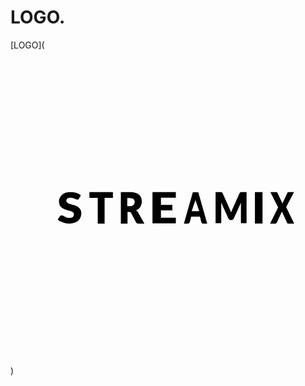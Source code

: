 # LOGO.
[LOGO](<?xml version="1.0" encoding="UTF-8" standalone="no"?><!-- Generator: Gravit.io --><svg xmlns="http://www.w3.org/2000/svg" xmlns:xlink="http://www.w3.org/1999/xlink" style="isolation:isolate" viewBox="0 0 400 400" width="400pt" height="400pt"><defs><clipPath id="_clipPath_5Bdt4hkLM91mVKq70knHERP2REjR20Bx"><rect width="400" height="400"/></clipPath></defs><g clip-path="url(#_clipPath_5Bdt4hkLM91mVKq70knHERP2REjR20Bx)"><g><g><path d=" M 89.327 184.041 L 86.861 188.268 L 86.861 188.268 Q 86.42 188.914 85.936 189.237 L 85.936 189.237 L 85.936 189.237 Q 85.451 189.561 84.688 189.561 L 84.688 189.561 L 84.688 189.561 Q 84.012 189.561 83.234 189.17 L 83.234 189.17 L 83.234 189.17 Q 82.456 188.78 81.473 188.295 L 81.473 188.295 L 81.473 188.295 Q 80.489 187.811 79.226 187.42 L 79.226 187.42 L 79.226 187.42 Q 77.964 187.03 76.349 187.03 L 76.349 187.03 L 76.349 187.03 Q 73.56 187.03 72.194 188.12 L 72.194 188.12 L 72.194 188.12 Q 70.829 189.211 70.829 191.068 L 70.829 191.068 L 70.829 191.068 Q 70.829 192.253 71.651 193.034 L 71.651 193.034 L 71.651 193.034 Q 72.473 193.814 73.809 194.38 L 73.809 194.38 L 73.809 194.38 Q 75.145 194.945 76.863 195.416 L 76.863 195.416 L 76.863 195.416 Q 78.58 195.887 80.372 196.466 L 80.372 196.466 L 80.372 196.466 Q 82.163 197.045 83.88 197.826 L 83.88 197.826 L 83.88 197.826 Q 85.598 198.607 86.934 199.818 L 86.934 199.818 L 86.934 199.818 Q 88.27 201.03 89.092 202.766 L 89.092 202.766 L 89.092 202.766 Q 89.914 204.503 89.914 206.953 L 89.914 206.953 L 89.914 206.953 Q 89.914 209.672 88.886 212.041 L 88.886 212.041 L 88.886 212.041 Q 87.859 214.411 85.906 216.174 L 85.906 216.174 L 85.906 216.174 Q 83.954 217.938 81.091 218.947 L 81.091 218.947 L 81.091 218.947 Q 78.228 219.957 74.587 219.957 L 74.587 219.957 L 74.587 219.957 Q 72.591 219.957 70.521 219.58 L 70.521 219.58 L 70.521 219.58 Q 68.451 219.203 66.513 218.516 L 66.513 218.516 L 66.513 218.516 Q 64.575 217.83 62.872 216.888 L 62.872 216.888 L 62.872 216.888 Q 61.169 215.945 59.906 214.788 L 59.906 214.788 L 62.842 210.534 L 62.842 210.534 Q 63.165 210.049 63.753 209.753 L 63.753 209.753 L 63.753 209.753 Q 64.34 209.457 65.015 209.457 L 65.015 209.457 L 65.015 209.457 Q 65.896 209.457 66.792 209.968 L 66.792 209.968 L 66.792 209.968 Q 67.687 210.48 68.818 211.099 L 68.818 211.099 L 68.818 211.099 Q 69.948 211.718 71.416 212.23 L 71.416 212.23 L 71.416 212.23 Q 72.884 212.741 74.881 212.741 L 74.881 212.741 L 74.881 212.741 Q 77.582 212.741 79.08 211.651 L 79.08 211.651 L 79.08 211.651 Q 80.577 210.561 80.577 208.191 L 80.577 208.191 L 80.577 208.191 Q 80.577 206.818 79.755 205.957 L 79.755 205.957 L 79.755 205.957 Q 78.933 205.095 77.597 204.53 L 77.597 204.53 L 77.597 204.53 Q 76.261 203.964 74.558 203.534 L 74.558 203.534 L 74.558 203.534 Q 72.855 203.103 71.064 202.578 L 71.064 202.578 L 71.064 202.578 Q 69.273 202.053 67.57 201.286 L 67.57 201.286 L 67.57 201.286 Q 65.867 200.518 64.531 199.266 L 64.531 199.266 L 64.531 199.266 Q 63.195 198.014 62.373 196.143 L 62.373 196.143 L 62.373 196.143 Q 61.551 194.272 61.551 191.526 L 61.551 191.526 L 61.551 191.526 Q 61.551 189.318 62.519 187.218 L 62.519 187.218 L 62.519 187.218 Q 63.488 185.118 65.368 183.476 L 65.368 183.476 L 65.368 183.476 Q 67.247 181.834 69.977 180.851 L 69.977 180.851 L 69.977 180.851 Q 72.708 179.868 76.231 179.868 L 76.231 179.868 L 76.231 179.868 Q 78.199 179.868 80.063 180.151 L 80.063 180.151 L 80.063 180.151 Q 81.928 180.434 83.601 180.985 L 83.601 180.985 L 83.601 180.985 Q 85.275 181.537 86.728 182.305 L 86.728 182.305 L 86.728 182.305 Q 88.182 183.072 89.327 184.041 L 89.327 184.041 Z " fill="rgb(0,0,0)"/><g><path d=" M 100.229 179.868 L 130.05 179.868 L 130.05 187.242 L 119.492 187.242 L 119.492 219.957 L 110.788 219.957 L 110.788 187.242 L 100.229 187.242 L 100.229 179.868 Z " fill="rgb(0,0,0)"/></g><path d=" M 150.762 205.195 L 148.603 205.195 L 148.603 219.992 L 140.117 219.992 L 140.117 179.994 L 152.018 179.994 L 152.018 179.994 Q 155.985 179.994 158.784 180.886 L 158.784 180.886 L 158.784 180.886 Q 161.584 181.778 163.354 183.37 L 163.354 183.37 L 163.354 183.37 Q 165.124 184.963 165.927 187.131 L 165.927 187.131 L 165.927 187.131 Q 166.731 189.3 166.731 191.853 L 166.731 191.853 L 166.731 191.853 Q 166.731 193.802 166.253 195.532 L 166.253 195.532 L 166.253 195.532 Q 165.776 197.261 164.835 198.73 L 164.835 198.73 L 164.835 198.73 Q 163.893 200.199 162.525 201.352 L 162.525 201.352 L 162.525 201.352 Q 161.157 202.505 159.374 203.246 L 159.374 203.246 L 159.374 203.246 Q 160.228 203.713 160.968 204.399 L 160.968 204.399 L 160.968 204.399 Q 161.709 205.085 162.261 206.074 L 162.261 206.074 L 170.045 219.992 L 162.362 219.992 L 162.362 219.992 Q 160.228 219.992 159.299 218.235 L 159.299 218.235 L 153.223 206.623 L 153.223 206.623 Q 152.821 205.854 152.281 205.525 L 152.281 205.525 L 152.281 205.525 Q 151.742 205.195 150.762 205.195 L 150.762 205.195 Z " fill="rgb(0,0,0)"/><path d=" M 148.29 187.407 L 148.29 197.814 L 151.554 197.814 L 151.554 197.814 Q 153.211 197.814 154.375 197.392 L 154.375 197.392 L 154.375 197.392 Q 155.539 196.971 156.284 196.224 L 156.284 196.224 L 156.284 196.224 Q 157.028 195.477 157.364 194.477 L 157.364 194.477 L 157.364 194.477 Q 157.7 193.477 157.7 192.321 L 157.7 192.321 L 157.7 192.321 Q 157.7 190.008 156.2 188.707 L 156.2 188.707 L 156.2 188.707 Q 154.699 187.407 151.554 187.407 L 151.554 187.407 L 148.29 187.407 Z " fill="rgb(255,255,255)"/><path d=" M 180.298 179.962 L 209.946 179.962 L 209.946 187.039 L 191.044 187.039 L 191.044 196.294 L 205.521 196.294 L 205.521 203.098 L 191.044 203.098 L 191.044 212.543 L 209.946 212.543 L 209.946 219.62 L 180.298 219.62 L 180.298 179.962 Z " fill="rgb(0,0,0)"/><path d=" M 238.482 180.15 L 249.8 219.957 L 244.542 219.957 L 244.542 219.957 Q 243.66 219.957 243.088 219.397 L 243.088 219.397 L 243.088 219.397 Q 242.516 218.837 242.295 217.962 L 242.295 217.962 L 240.569 211.023 L 229.452 211.023 L 227.726 217.962 L 227.726 217.962 Q 227.526 218.727 226.944 219.342 L 226.944 219.342 L 226.944 219.342 Q 226.362 219.957 225.519 219.957 L 225.519 219.957 L 220.221 219.957 L 231.539 180.15 L 238.482 180.15 Z " fill="rgb(0,0,0)"/><path d=" M 233.306 194.693 L 230.089 204.257 L 239.643 204.257 L 236.427 194.644 L 236.427 194.644 Q 236.115 193.729 235.694 192.488 L 235.694 192.488 L 235.694 192.488 Q 235.274 191.248 234.866 189.802 L 234.866 189.802 L 234.866 189.802 Q 234.482 191.272 234.074 192.524 L 234.074 192.524 L 234.074 192.524 Q 233.666 193.777 233.306 194.693 L 233.306 194.693 Z " fill="rgb(255,255,255)"/><path d=" M 278.325 201.406 L 278.325 201.406 L 278.325 201.406 Q 278.805 202.437 279.249 203.548 L 279.249 203.548 L 279.249 203.548 Q 279.693 204.66 280.101 205.826 L 280.101 205.826 L 280.101 205.826 Q 280.509 204.633 280.965 203.508 L 280.965 203.508 L 280.965 203.508 Q 281.421 202.382 281.901 201.325 L 281.901 201.325 L 290.88 181.365 L 290.88 181.365 Q 291.12 180.85 291.372 180.565 L 291.372 180.565 L 291.372 180.565 Q 291.624 180.281 291.936 180.145 L 291.936 180.145 L 291.936 180.145 Q 292.248 180.009 292.644 180.009 L 292.644 180.009 L 292.644 180.009 Q 293.04 180.009 293.569 180.009 L 293.569 180.009 L 299.762 180.009 L 299.762 219.453 L 292.608 219.453 L 292.608 196.751 L 292.608 196.751 Q 292.608 195.099 292.752 193.175 L 292.752 193.175 L 283.486 213.466 L 283.486 213.466 Q 283.054 214.414 282.322 214.902 L 282.322 214.902 L 282.322 214.902 Q 281.589 215.389 280.653 215.389 L 280.653 215.389 L 279.549 215.389 L 279.549 215.389 Q 278.613 215.389 277.88 214.902 L 277.88 214.902 L 277.88 214.902 Q 277.148 214.414 276.716 213.466 L 276.716 213.466 L 267.402 193.148 L 267.402 193.148 Q 267.498 194.096 267.546 195.031 L 267.546 195.031 L 267.546 195.031 Q 267.594 195.966 267.594 196.751 L 267.594 196.751 L 267.594 219.453 L 260.44 219.453 L 260.44 180.009 L 266.633 180.009 L 266.633 180.009 Q 267.162 180.009 267.558 180.009 L 267.558 180.009 L 267.558 180.009 Q 267.954 180.009 268.266 180.145 L 268.266 180.145 L 268.266 180.145 Q 268.578 180.281 268.83 180.565 L 268.83 180.565 L 268.83 180.565 Q 269.082 180.85 269.322 181.365 L 269.322 181.365 L 278.325 201.406 Z " fill="rgb(0,0,0)"/><path d=" M 320.037 179.962 L 320.037 219.902 L 310.378 219.902 L 310.378 179.962 L 320.037 179.962 Z " fill="rgb(0,0,0)"/><path d=" M 329.613 219.988 L 339.837 199.438 L 330.006 180.012 L 337.374 180.012 L 337.374 180.012 Q 338.093 180.012 338.431 180.245 L 338.431 180.245 L 338.431 180.245 Q 338.769 180.478 339.031 181.027 L 339.031 181.027 L 345.352 194.499 L 345.352 194.499 Q 345.461 194.142 345.603 193.813 L 345.603 193.813 L 345.603 193.813 Q 345.745 193.484 345.919 193.127 L 345.919 193.127 L 351.456 181.164 L 351.456 181.164 Q 352.001 180.012 352.939 180.012 L 352.939 180.012 L 360.002 180.012 L 350.039 199.026 L 360.22 219.988 L 352.852 219.988 L 352.852 219.988 Q 352.132 219.988 351.685 219.549 L 351.685 219.549 L 351.685 219.549 Q 351.238 219.11 350.977 218.507 L 350.977 218.507 L 344.611 204.513 L 344.611 204.513 Q 344.437 205.117 344.219 205.556 L 344.219 205.556 L 338.289 218.507 L 338.289 218.507 Q 338.028 219.083 337.592 219.536 L 337.592 219.536 L 337.592 219.536 Q 337.156 219.988 336.502 219.988 L 336.502 219.988 L 329.613 219.988 Z " fill="rgb(0,0,0)"/></g></g></g></svg>)

